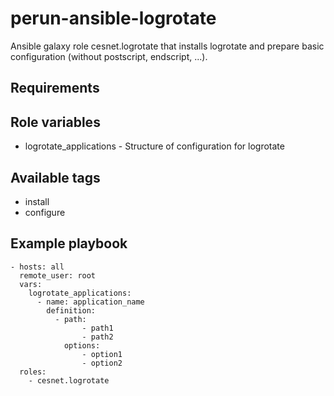 # perun-ansible-logrotate

Ansible galaxy role cesnet.logrotate that installs logrotate and prepare basic configuration (without postscript, endscript, ...).

## Requirements


## Role variables
* logrotate_applications - Structure of configuration for logrotate

## Available tags
* install
* configure

## Example playbook
```
- hosts: all
  remote_user: root
  vars:
    logrotate_applications:
      - name: application_name
        definition:
          - path:
                - path1
                - path2
            options: 
                - option1
                - option2
  roles:
    - cesnet.logrotate
```
